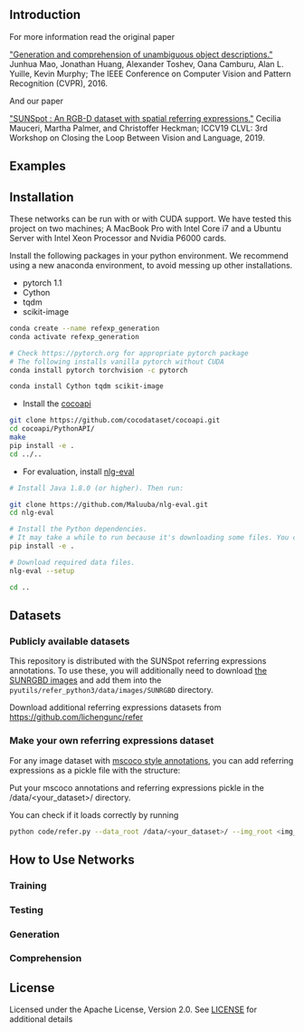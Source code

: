## Introduction


For more information read the original paper 

["Generation and comprehension of unambiguous object descriptions."](https://www.cv-foundation.org/openaccess/content_cvpr_2016/html/Mao_Generation_and_Comprehension_CVPR_2016_paper.html
) Junhua Mao, Jonathan Huang, Alexander Toshev, Oana Camburu, Alan L. Yuille, Kevin Murphy; The IEEE Conference on Computer Vision and Pattern Recognition (CVPR), 2016.

And our paper

["SUNSpot : An RGB-D dataset with spatial referring expressions."]() Cecilia Mauceri, Martha Palmer, and Christoffer Heckman; ICCV19 CLVL: 3rd Workshop on Closing the Loop Between Vision and Language, 2019.

## Examples

## Installation 

These networks can be run with or with CUDA support. We have tested this project on two machines; 
A MacBook Pro with Intel Core i7 and a Ubuntu Server with Intel Xeon Processor and Nvidia P6000 cards. 

Install the following packages in your python environment. We recommend using a new anaconda environment, 
to avoid messing up other installations.
- pytorch 1.1
- Cython
- tqdm
- scikit-image

```bash
conda create --name refexp_generation
conda activate refexp_generation

# Check https://pytorch.org for appropriate pytorch package
# The following installs vanilla pytorch without CUDA
conda install pytorch torchvision -c pytorch 

conda install Cython tqdm scikit-image
```

- Install the [cocoapi](https://github.com/cocodataset/cocoapi)
```bash
git clone https://github.com/cocodataset/cocoapi.git
cd cocoapi/PythonAPI/
make
pip install -e .
cd ../..
```

- For evaluation, install [nlg-eval](https://github.com/Maluuba/nlg-eval) 
```bash
# Install Java 1.8.0 (or higher). Then run:

git clone https://github.com/Maluuba/nlg-eval.git
cd nlg-eval

# Install the Python dependencies.
# It may take a while to run because it's downloading some files. You can instead run `pip install -v -e .` to see more details.
pip install -e .

# Download required data files.
nlg-eval --setup

cd ..
```

## Datasets

### Publicly available datasets

This repository is distributed with the SUNSpot referring expressions annotations. To use these, you will additionally 
need to download [the SUNRGBD images](http://rgbd.cs.princeton.edu) and add them into the ``pyutils/refer_python3/data/images/SUNRGBD`` directory. 

Download additional referring expressions datasets from https://github.com/lichengunc/refer 

### Make your own referring expressions dataset

For any image dataset with [mscoco style annotations](), you can add referring expressions as a pickle file with the structure:



Put your mscoco annotations and referring expressions pickle in the 
/data/<your_dataset>/ directory. 

You can check if it loads correctly by running 
```bash
python code/refer.py --data_root /data/<your_dataset>/ --img_root <img_root>
```

##  How to Use Networks

### Training

### Testing 

### Generation

### Comprehension

## License 
Licensed under the Apache License, Version 2.0. See [LICENSE](LICENSE) for additional details